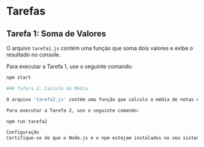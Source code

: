 # Tarefas

## Tarefa 1: Soma de Valores

O arquivo `tarefa1.js` contém uma função que soma dois valores e exibe o resultado no console.

Para executar a Tarefa 1, use o seguinte comando:

```bash
npm start

### Tafera 2: Calculo da Média 

O arquivo 'tarefa2.js' contém uma função que calcula a média de notas e verifica a aprovação de um aluno.

Para executar a Tarefa 2, use o seguinte comando:

npm run tarefa2

Configuração
Certifique-se de que o Node.js e o npm estejam instalados no seu sistema para executar as tarefas.
